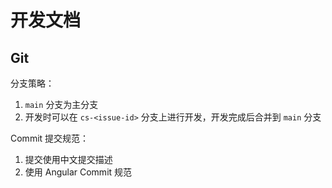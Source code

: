 # 开发文档

## Git

分支策略：

1. `main` 分支为主分支
2. 开发时可以在 `cs-<issue-id>` 分支上进行开发，开发完成后合并到 `main` 分支

Commit 提交规范：

1. 提交使用中文提交描述
2. 使用 Angular Commit 规范